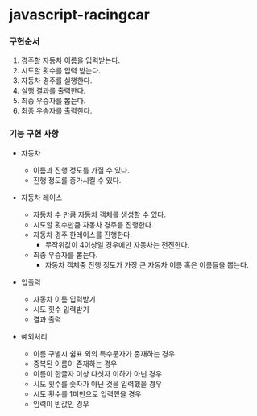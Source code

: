 # javascript-racingcar

### 구현순서
1. 경주할 자동차 이름을 입력받는다.
2. 시도할 횟수를 입력 받는다.
3. 자동차 경주를 실행한다.  
4. 실행 결과를 출력한다.
5. 최종 우승자를 뽑는다.
6. 최종 우승자를 출력한다.


### 기능 구현 사항
- 자동차
    - 이름과 진행 정도를 가질 수 있다.
    - 진행 정도를 증가시킬 수 있다.
- 자동차 레이스
    - 자동차 수 만큼 자동차 객체를 생성할 수 있다.
    - 시도할 횟수만큼 자동차 경주를 진행한다.
    - 자동차 경주 한레이스를 진행한다.
        - 무작위값이 4이상일 경우에만 자동차는 전진한다.
    - 최종 우승자를 뽑는다.
        - 자동차 객체중 진행 정도가 가장 큰 자동차 이름 혹은 이름들을 뽑는다.
- 입출력
    - 자동차 이름 입력받기
    - 시도 횟수 입력받기
    - 결과 출력

- 예외처리
  - 이름 구별시 쉼표 외의 특수문자가 존재하는 경우
  - 중복된 이름이 존재하는 경우
  - 이름이 한글자 이상 다섯자 이하가 아닌 경우
  - 시도 횟수를 숫자가 아닌 것을 입력했을 경우
  - 시도 횟수를 1미만으로 입력했을 경우
  - 입력이 빈값인 경우